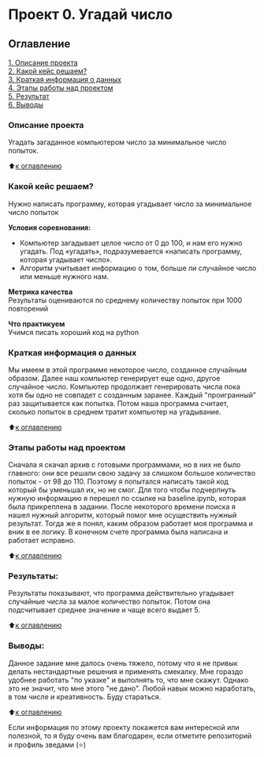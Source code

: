 # Проект 0. Угадай число

## Оглавление  
[1. Описание проекта](.README.md#Описание-проекта)  
[2. Какой кейс решаем?](.README.md#Какой-кейс-решаем)  
[3. Краткая информация о данных](.README.md#Краткая-информация-о-данных)  
[4. Этапы работы над проектом](.README.md#Этапы-работы-над-проектом)  
[5. Результат](.README.md#Результат)    
[6. Выводы](.README.md#Выводы) 

### Описание проекта    
Угадать загаданное компьютером число за минимальное число попыток.

:arrow_up:[к оглавлению](_)


### Какой кейс решаем?    
Нужно написать программу, которая угадывает число за минимальное число попыток

**Условия соревнования:**  
- Компьютер загадывает целое число от 0 до 100, и нам его нужно угадать. Под «угадать», подразумевается «написать программу, которая угадывает число».
- Алгоритм учитывает информацию о том, больше ли случайное число или меньше нужного нам.

**Метрика качества**     
Результаты оцениваются по среднему количеству попыток при 1000 повторений

**Что практикуем**     
Учимся писать хороший код на python


### Краткая информация о данных
Мы имеем в этой программе некоторое число, созданное случайным образом. 
Далее наш компьютер генерирует еще одно, другое случайное число.
Компьютер продолжает генерировать числа пока хотя бы одно не совпадет с созданным заранее. 
Каждый "проигранный" раз защитывается как попытка. 
Потом наша программа считает, сколько попыток в среднем тратит компьютер на угадывание. 
  
:arrow_up:[к оглавлению](.README.md#Оглавление)


### Этапы работы над проектом  
Сначала я скачал архив с готовыми программами, но в них не было главного: они все решали свою задачу за слишком большое количество попыток - от 98 до 110.
Поэтому я попытался написать такой код который бы уменьшал их, но не смог. 
Для того чтобы подчерпнуть нужную информацию я перешел по ссылке на baseline.ipynb, которая была прикреплена в задании.
После некоторого времени поиска я нашел нужный алгоритм, который помог мне осуществить нужный результат. 
Тогда же я понял, каким образом работает моя программа и вник в ее логику.
В конечном счете программа была написана и работает исправно.

:arrow_up:[к оглавлению](.README.md#Оглавление)


### Результаты:  
Результаты показывают, что программа действительно угадывает случайные числа за малое количество попыток.
Потом она подсчитывает среднее значение и чаще всего выдает 5.

:arrow_up:[к оглавлению](.README.md#Оглавление)


### Выводы:  
Данное задание мне далось очень тяжело, потому что я не привык делать нестандартные решения и применять смекалку. 
Мне гораздо удобнее работать "по указке" и выполнять то, что мне скажут.
Однако это не значит, что мне этого "не дано". Любой навык можно наработать, в том числе и креативность. Буду стараться. 

:arrow_up:[к оглавлению](.README.md#Оглавление)


Если информация по этому проекту покажется вам интересной или полезной, то я буду очень вам благодарен, если отметите репозиторий и профиль зведами (⭐️)